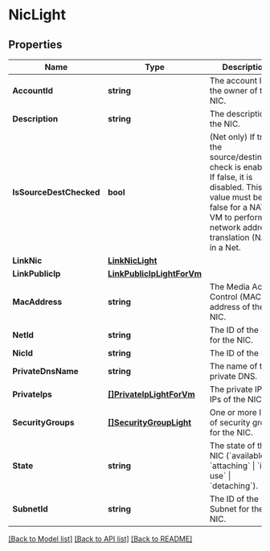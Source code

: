 # NicLight

## Properties

Name | Type | Description | Notes
------------ | ------------- | ------------- | -------------
**AccountId** | **string** | The account ID of the owner of the NIC. | [optional] 
**Description** | **string** | The description of the NIC. | [optional] 
**IsSourceDestChecked** | **bool** | (Net only) If true, the source/destination check is enabled. If false, it is disabled. This value must be false for a NAT VM to perform network address translation (NAT) in a Net. | [optional] 
**LinkNic** | [**LinkNicLight**](LinkNicLight.md) |  | [optional] 
**LinkPublicIp** | [**LinkPublicIpLightForVm**](LinkPublicIpLightForVm.md) |  | [optional] 
**MacAddress** | **string** | The Media Access Control (MAC) address of the NIC. | [optional] 
**NetId** | **string** | The ID of the Net for the NIC. | [optional] 
**NicId** | **string** | The ID of the NIC. | [optional] 
**PrivateDnsName** | **string** | The name of the private DNS. | [optional] 
**PrivateIps** | [**[]PrivateIpLightForVm**](PrivateIpLightForVm.md) | The private IP or IPs of the NIC. | [optional] 
**SecurityGroups** | [**[]SecurityGroupLight**](SecurityGroupLight.md) | One or more IDs of security groups for the NIC. | [optional] 
**State** | **string** | The state of the NIC (&#x60;available&#x60; \\| &#x60;attaching&#x60; \\| &#x60;in-use&#x60; \\| &#x60;detaching&#x60;). | [optional] 
**SubnetId** | **string** | The ID of the Subnet for the NIC. | [optional] 

[[Back to Model list]](../README.md#documentation-for-models) [[Back to API list]](../README.md#documentation-for-api-endpoints) [[Back to README]](../README.md)


